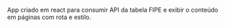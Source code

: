 App criado em react para consumir API da tabela FIPE e exibir o conteúdo em páginas com rota e estilo.
